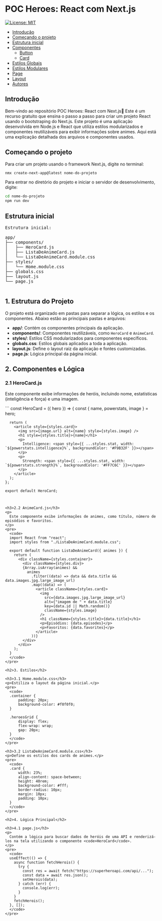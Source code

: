 # POC Heroes: React com Next.js

[![License: MIT](https://img.shields.io/badge/License-MIT-yellow.svg)](https://opensource.org/licenses/MIT)

   * [Introdução](#introducao)
   * [Começando o projeto ](#comecando)
   * [Estrutura inicial ](#estrutura)
   * [Componentes](#componentes)
      - [Button](#button)
      - [Card](#card)
   * [Estilos Globais](#cssGlobal)
   * [Estilos Modulares](#cssModular)
   * [Page](#page)
   * [Layout](#layout)
   * [Autores](#autores)


<h2 id="introducao">Introdução</h2>
Bem-vindo ao repositório POC Heroes: React com Next.js🎉 Este é um recurso gratuito que ensina o passo a passo para criar um projeto React usando o bootstraping do Next.js. Este projeto é uma aplicação desenvolvida em Node.js e React que utiliza estilos modularizados e componentes reutilizáveis para exibir informações sobre animes. Aqui está uma explicação detalhada dos arquivos e componentes usados.

<h2 id="comecando">Começando o projeto</h2>

Para criar um projeto usando o framework Next.js, digite no terminal: 
```bash
nmx create-next-app@latest nome-do-projeto
```

Para entrar no diretório do projeto e iniciar o servidor de desenvolvimento, digite:

```bash
cd nome-do-projeto
npm run dev
```

<h2 id="estrutura">Estrutura inicial</h2>

<pre>
Estrutura inicial:
  
app/
├── components/
│   ├── HeroCard.js
│   ├── ListaDeAnimeCard.js
│   └── ListaDeAnimeCard.module.css
├── styles/
│   └── Home.module.css
├── globals.css
├── layout.js
└── page.js

</pre>
<h2>1. Estrutura do Projeto</h2>
  <p>
    O projeto está organizado em pastas para separar a lógica, os estilos e os componentes. Abaixo estão as principais pastas e arquivos:
  </p>
  <ul>
    <li><strong>app/</strong>: Contém os componentes principais da aplicação.</li>
    <li><strong>components/</strong>: Componentes reutilizáveis, como <code>HeroCard</code> e <code>AnimeCard</code>.</li>
    <li><strong>styles/</strong>: Estilos CSS modularizados para componentes específicos.</li>
    <li><strong>globals.css</strong>: Estilos globais aplicados a toda a aplicação.</li>
    <li><strong>layout.js</strong>: Define o layout raiz da aplicação e fontes customizadas.</li>
    <li><strong>page.js</strong>: Lógica principal da página inicial.</li>
  </ul>

  <h2>2. Componentes e Lógica</h2>

  <h3>2.1 HeroCard.js</h3>
  <p>
    Este componente exibe informações de heróis, incluindo nome, estatísticas (inteligência e força) e uma imagem.
  </p>
  ```
    const HeroCard = ({ hero }) => {
      const { name, powerstats, image } = hero;

      return (
        <article style={styles.card}>
          <img src={image.url} alt={name} style={styles.image} />
          <h1 style={styles.title}>{name}</h1>
          <p>
            Intelligence: <span style={{ ...styles.stat, width: `${powerstats.intelligence}%`, backgroundColor: '#F9B32F' }}></span>
          </p>
          <p>
            Strength: <span style={{ ...styles.stat, width: `${powerstats.strength}%`, backgroundColor: '#FF7C6C' }}></span>
          </p>
        </article>
      );
    };

    export default HeroCard;
  ````


  <h3>2.2 AnimeCard.js</h3>
  <p>
    Este componente exibe informações de animes, como título, número de episódios e favoritos.
  </p>
  <pre>
    <code>
    import React from "react";
    import styles from "./ListaDeAnimeCard.module.css";

    export default function ListaDeAnimeCard({ animes }) {
      return (
        <div className={styles.container}>
          <div className={styles.div}>
          {Array.isArray(animes) &&
            animes
              .filter((data) => data && data.title && data.images.jpg.large_image_url)
              .map((data) => (
                <article className={styles.card}>
                  <img
                    src={data.images.jpg.large_image_url}
                    alt={"imagem de " + data.title}
                    key={data.id || Math.random()}
                    className={styles.image}
                  />
                  <h1 className={styles.title}>{data.title}</h1>
                  <p>Episódios: {data.episodes}</p>
                  <p>Favoritos: {data.favorites}</p>
                </article>
              ))}
          </div>
        </div>
      );
    }
    </code>
  </pre>

  <h2>3. Estilos</h2>

  <h3>3.1 Home.module.css</h3>
  <p>Estiliza o layout da página inicial.</p>
  <pre>
    <code>
    .container {
        padding: 20px;
        background-color: #f0f0f0;
    }
    
    .heroesGrid {
        display: flex;
        flex-wrap: wrap;
        gap: 20px;
    }
    </code>
  </pre>

  <h3>3.2 ListaDeAnimeCard.module.css</h3>
  <p>Define os estilos dos cards de animes.</p>
  <pre>
    <code>
    .card {
        width: 23%; 
        align-content: space-between;
        height: 40rem;
        background-color: #fff;
        border-radius: 10px;
        margin: 10px;
        padding: 10px;
    }
    </code>
  </pre>

  <h2>4. Lógica Principal</h2>

  <h3>4.1 page.js</h3>
  <p>
    Contém a lógica para buscar dados de heróis de uma API e renderizá-los na tela utilizando o componente <code>HeroCard</code>.
  </p>
  <pre>
    <code>
    useEffect(() => {
      async function fetchHerois() {
        try {
          const res = await fetch("https://superheroapi.com/api/...");
          const data = await res.json();
          setHerois(data);
        } catch (err) {
          console.log(err);
        }
      }
      fetchHerois();
    }, []);
    </code>
  </pre>



